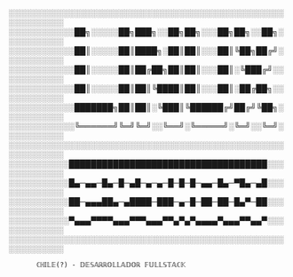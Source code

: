 ░░░░░░░░░░░░░░░░░░░░░░░░░░░░░░░░░░░░░░░░░░░░░░░░░░░░░░░░░░░░
░░░░░░░░░░░░██╗░░░░░██╗███╗░░██╗██╗░░░██╗██╗░░██╗░░░░░░░░░░░
░░░░░░░░░░░░██║░░░░░██║████╗░██║██║░░░██║╚██╗██╔╝░░░░░░░░░░░
░░░░░░░░░░░░██║░░░░░██║██╔██╗██║██║░░░██║░╚███╔╝░░░░░░░░░░░░
░░░░░░░░░░░░██║░░░░░██║██║╚████║██║░░░██║░██╔██╗░░░░░░░░░░░░
░░░░░░░░░░░░███████╗██║██║░╚███║╚██████╔╝██╔╝╚██╗░░░░░░░░░░░
░░░░░░░░░░░░╚══════╝╚═╝╚═╝░░╚══╝░╚═════╝░╚═╝░░╚═╝░░░░░░░░░░░
░░░░░░░░░░░░░░░░░░░░░░░░░░░░░░░░░░░░░░░░░░░░░░░░░░░░░░░░░░░░
░░░░░░░░░░░████████████████████████████████████░░░░░░░░░░░░░
░░░░░░░░░░░█▄─▄▄─█▄─█─▄█─▄─▄─█─█─█─▄▄─█▄─▀█▄─▄█░░░░░░░░░░░░░
░░░░░░░░░░░██─▄▄▄██▄─▄████─███─▄─█─██─██─█▄▀─██░░░░░░░░░░░░░
░░░░░░░░░░░▀▄▄▄▀▀▀▀▄▄▄▀▀▀▄▄▄▀▀▄▀▄▀▄▄▄▄▀▄▄▄▀▀▄▄▀░░░░░░░░░░░░░
░░░░░░░░░░░░░░░░░░░░░░░░░░░░░░░░░░░░░░░░░░░░░░░░░░░░░░░░░░░░

           ℂℍ𝕀𝕃𝔼(?) - 𝔻𝔼𝕊𝔸ℝℝ𝕆𝕃𝕃𝔸𝔻𝕆ℝ 𝔽𝕌𝕃𝕃𝕊𝕋𝔸ℂ𝕂
           
